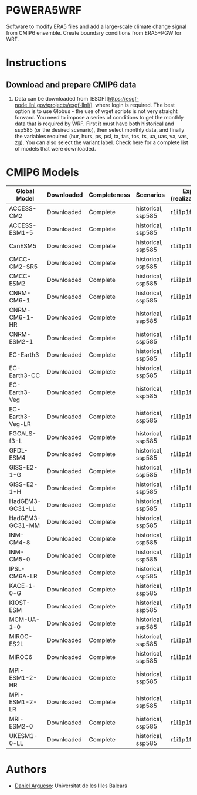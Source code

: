 # PGWERA5WRF
Software to modify ERA5 files and add a large-scale climate change signal from CMIP6 ensemble. 
Create boundary conditions from ERA5+PGW for WRF.

# Instructions

## Download and prepare CMIP6 data

1. Data can be downloaded from [ESGF][https://esgf-node.llnl.gov/projects/esgf-llnl/], where login is required. The best option is to use Globus - the use of wget scripts is not very straight forward. You need to impose a series of conditions to get the monthly data that is required by WRF. First it must have both historical and ssp585 (or the desired scenario), then select monthly data, and finally the variables required (hur, hurs, ps, psl, ta, tas, tos, ts, ua, uas, va, vas, zg). You can also select the variant label. Check here for a complete list of models that were downloaded. 


# CMIP6 Models

|Global Model|Downloaded|Completeness|Scenarios|Exp (realization)|
|---|---|---|---|---|
|ACCESS-CM2|Downloaded|Complete|historical, ssp585|r1i1p1f1|
|ACCESS-ESM1-5|Downloaded|Complete|historical, ssp585|r1i1p1f1|
|CanESM5|Downloaded|Complete|historical, ssp585|r1i1p1f1|
|CMCC-CM2-SR5|Downloaded|Complete|historical, ssp585|r1i1p1f1|
|CMCC-ESM2|Downloaded|Complete|historical, ssp585|r1i1p1f1|
|CNRM-CM6-1|Downloaded|Complete|historical, ssp585|r1i1p1f2|
|CNRM-CM6-1-HR|Downloaded|Complete|historical, ssp585|r1i1p1f2|
|CNRM-ESM2-1|Downloaded|Complete|historical, ssp585|r1i1p1f2|
|EC-Earth3|Downloaded|Complete|historical, ssp585|r1i1p1f1|
|EC-Earth3-CC|Downloaded|Complete|historical, ssp585|r1i1p1f1|
|EC-Earth3-Veg|Downloaded|Complete|historical, ssp585|r1i1p1f1|
|EC-Earth3-Veg-LR|Downloaded|Complete|historical, ssp585|r1i1p1f1|
|FGOALS-f3-L|Downloaded|Complete|historical, ssp585|r1i1p1f1|
|GFDL-ESM4|Downloaded|Complete|historical, ssp585|r1i1p1f1|
|GISS-E2-1-G|Downloaded|Complete|historical, ssp585|r1i1p1f2|
|GISS-E2-1-H|Downloaded|Complete|historical, ssp585|r1i1p1f2|
|HadGEM3-GC31-LL|Downloaded|Complete|historical, ssp585|r1i1p1f3|
|HadGEM3-GC31-MM|Downloaded|Complete|historical, ssp585|r1i1p1f3|
|INM-CM4-8|Downloaded|Complete|historical, ssp585|r1i1p1f1|
|INM-CM5-0|Downloaded|Complete|historical, ssp585|r1i1p1f1|
|IPSL-CM6A-LR|Downloaded|Complete|historical, ssp585|r1i1p1f1|
|KACE-1-0-G|Downloaded|Complete|historical, ssp585|r1i1p1f1|
|KIOST-ESM|Downloaded|Complete|historical, ssp585|r1i1p1f1|
|MCM-UA-1-0|Downloaded|Complete|historical, ssp585|r1i1p1f2|
|MIROC-ES2L|Downloaded|Complete|historical, ssp585|r1i1p1f2|
|MIROC6|Downloaded|Complete|historical, ssp585|r1i1p1f1|
|MPI-ESM1-2-HR|Downloaded|Complete|historical, ssp585|r1i1p1f1|
|MPI-ESM1-2-LR|Downloaded|Complete|historical, ssp585|r1i1p1f1|
|MRI-ESM2-0|Downloaded|Complete|historical, ssp585|r1i1p1f1|
|UKESM1-0-LL|Downloaded|Complete|historical, ssp585|r1i1p1f2|

# Authors

* [Daniel Argueso](https://github.com/dargueso): Universitat de les Illes Balears